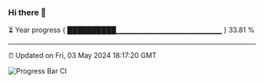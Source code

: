 ### Hi there 👋

⏳ Year progress { ██████████▁▁▁▁▁▁▁▁▁▁▁▁▁▁▁▁▁▁▁▁ } 33.81 %

---

⏰ Updated on Fri, 03 May 2024 18:17:20 GMT

![Progress Bar CI](https://github.com/liununu/liununu/workflows/Progress%20Bar%20CI/badge.svg)
